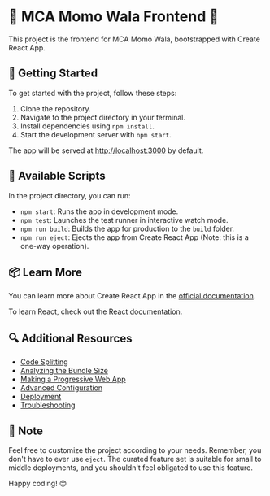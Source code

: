 # 🥟 MCA Momo Wala Frontend 🥟

This project is the frontend for MCA Momo Wala, bootstrapped with Create React App.

## 🚀 Getting Started

To get started with the project, follow these steps:

1. Clone the repository.
2. Navigate to the project directory in your terminal.
3. Install dependencies using `npm install`.
4. Start the development server with `npm start`.

The app will be served at [http://localhost:3000](http://localhost:3000) by default.

## 🧪 Available Scripts

In the project directory, you can run:

- `npm start`: Runs the app in development mode.
- `npm test`: Launches the test runner in interactive watch mode.
- `npm run build`: Builds the app for production to the `build` folder.
- `npm run eject`: Ejects the app from Create React App (Note: this is a one-way operation).

## 📦 Learn More

You can learn more about Create React App in the [official documentation](https://create-react-app.dev/).

To learn React, check out the [React documentation](https://reactjs.org/).

## 🔍 Additional Resources

- [Code Splitting](https://facebook.github.io/create-react-app/docs/code-splitting)
- [Analyzing the Bundle Size](https://facebook.github.io/create-react-app/docs/analyzing-the-bundle-size)
- [Making a Progressive Web App](https://facebook.github.io/create-react-app/docs/making-a-progressive-web-app)
- [Advanced Configuration](https://facebook.github.io/create-react-app/docs/advanced-configuration)
- [Deployment](https://facebook.github.io/create-react-app/docs/deployment)
- [Troubleshooting](https://facebook.github.io/create-react-app/docs/troubleshooting#npm-run-build-fails-to-minify)

## 🤔 Note

Feel free to customize the project according to your needs. Remember, you don't have to ever use `eject`. The curated feature set is suitable for small to middle deployments, and you shouldn't feel obligated to use this feature.

Happy coding! 😊
